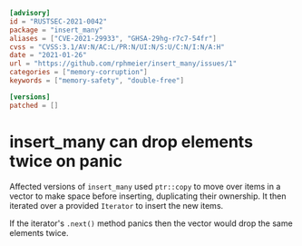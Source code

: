 ```toml
[advisory]
id = "RUSTSEC-2021-0042"
package = "insert_many"
aliases = ["CVE-2021-29933", "GHSA-29hg-r7c7-54fr"]
cvss = "CVSS:3.1/AV:N/AC:L/PR:N/UI:N/S:U/C:N/I:N/A:H"
date = "2021-01-26"
url = "https://github.com/rphmeier/insert_many/issues/1"
categories = ["memory-corruption"]
keywords = ["memory-safety", "double-free"]

[versions]
patched = []
```

# insert_many can drop elements twice on panic

Affected versions of `insert_many` used `ptr::copy` to move over items in a
vector to make space before inserting, duplicating their ownership. It then
iterated over a provided `Iterator` to insert the new items.

If the iterator's `.next()` method panics then the vector would drop the same
elements twice.
